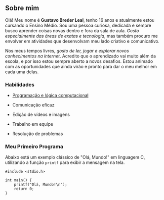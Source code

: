 
## Sobre mim
Olá! Meu nome é **Gustavo Breder Leal**, tenho 16 anos e atualmente estou cursando o Ensino Médio. Sou uma pessoa curiosa, dedicada e sempre busco aprender coisas novas dentro e fora da sala de aula. _Gosto especialmente das áreas de exatas e tecnologia_, mas também procuro me envolver em atividades que desenvolvam meu lado criativo e comunicativo.

Nos meus tempos livres, _gosto de ler, jogar e explorar novos conhecimentos na internet_. Acredito que o aprendizado vai muito além da escola, e por isso estou sempre aberto a novos desafios. Estou animado com as oportunidades que ainda virão e pronto para dar o meu melhor em cada uma delas.

### Habilidades
- [Programação e lógica computacional](https://www.w3schools.com/)

- Comunicação eficaz

- Edição de vídeos e imagens

- Trabalho em equipe

- Resolução de problemas

### Meu Primeiro Programa

Abaixo está um exemplo clássico de "Olá, Mundo!" em linguagem C, utilizando a função `printf` para exibir a mensagem na tela.

```
#include <stdio.h>

int main() {
    printf("Olá, Mundo!\n");
    return 0;
} 
```